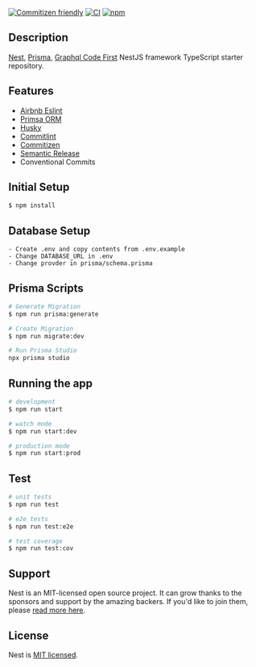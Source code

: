 [![Commitizen friendly](https://img.shields.io/badge/commitizen-friendly-brightgreen.svg)](http://commitizen.github.io/cz-cli/) [![CI][ci-image]][ci-url] [![npm][npm-image]][npm-url]

[ci-image]: https://github.com/standard/eslint-config-standard/actions/workflows/ci.yml/badge.svg?branch=master
[ci-url]: https://github.com/standard/eslint-config-standard/actions/workflows/ci.yml
[npm-image]: https://img.shields.io/npm/v/eslint-config-standard.svg
[npm-url]: https://npmjs.org/package/eslint-config-standard
[downloads-url]: https://npmjs.org/package/eslint-config-standard

## Description

[Nest](https://github.com/nestjs/nest), [Prisma](https://docs.nestjs.com/recipes/prisma), [Graphql Code First](https://docs.nestjs.com/graphql/quick-start#code-first) NestJS framework TypeScript starter repository.

## Features

- [Airbnb Eslint](https://github.com/airbnb/javascript)
- [Primsa ORM](https://www.prisma.io/)
- [Husky](https://typicode.github.io/husky)
- [Commitlint](https://commitlint.js.org)
- [Commitizen](https://commitizen-tools.github.io/commitizen/)
- [Semantic Release](https://github.com/semantic-release/semantic-release#readme)
- Conventional Commits

## Initial Setup

```bash
$ npm install
```

## Database Setup

```
- Create .env and copy contents from .env.example
- Change DATABASE_URL in .env
- Change provder in prisma/schema.prisma
```

## Prisma Scripts

```bash
# Generate Migration
$ npm run prisma:generate

# Create Migration
$ npm run migrate:dev

# Run Prisma Studio
npx prisma studio

```

## Running the app

```bash
# development
$ npm run start

# watch mode
$ npm run start:dev

# production mode
$ npm run start:prod
```

## Test

```bash
# unit tests
$ npm run test

# e2e tests
$ npm run test:e2e

# test coverage
$ npm run test:cov
```

## Support

Nest is an MIT-licensed open source project. It can grow thanks to the sponsors and support by the amazing backers. If you'd like to join them, please [read more here](https://docs.nestjs.com/support).

## License

Nest is [MIT licensed](LICENSE).
